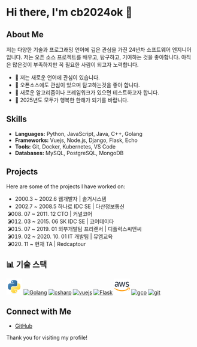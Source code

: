 # Hi there, I'm cb2024ok 👋

## About Me

저는 다양한 기술과 프로그래밍 언어에 깊은 관심을 가진 24년차 소프트웨어 엔지니어 입니다. 저는 오픈 소스 프로젝트를 배우고, 탐구하고, 기여하는 것을 좋아합니다.
아직은 많은것이 부족하지만 꼭 필요한 사람이 되고자 노력합니다.

- 🌱 저는 새로운 언어에 관심이 있습니다.
- 👯 오픈소스에도 관심이 있으며 탐고하는것을 좋아 합니다. 
- 🤔 새로운 알고리즘이나 프레임워크가 있으면 테스트하고자 합니다.
- 💬 2025년도 모두가 행복한 한해가 되기를 바랍니다.

## Skills

- **Languages:** Python, JavaScript, Java, C++, Golang
- **Frameworks:** Vuejs, Node.js, Django, Flask, Echo
- **Tools:** Git, Docker, Kubernetes, VS Code
- **Databases:** MySQL, PostgreSQL, MongoDB

## Projects

Here are some of the projects I have worked on:

- 2000.3 ~ 2002.6 웹개발자 | 솔거시스템
- 2002.7 ~ 2008.5 하나로 IDC SE | 다산정보통신
- 2008. 07 ~ 2011. 12 CTO | 커널코어
- 2012. 03 ~ 2015. 06 SK IDC SE | 코어데이타
- 2015. 07 ~ 2019. 01 외부개발팀 프리랜서 | 디플럭스씨앤씨
- 2019. 02 ~ 2020. 10. 01 IT 개발팀 | 뮤엠교육
- 2020. 11 ~ 현재 TA | Redcaptour




## 📊 기술 스택

<a target="_blank" href="https://raw.githubusercontent.com/devicons/devicon/master/icons/python/python-original.svg" style="display: inline-block;"><img src="https://raw.githubusercontent.com/devicons/devicon/master/icons/python/python-original.svg" alt="python" width="42" height="42" /></a>
<a target="_blank" href="https://ddev.com/img/blog/2024/05/golang-nerd-banner.png" style="display: inline-block;"><img src="https://ddev.com/img/blog/2024/05/golang-nerd-banner.png" alt="Golang" width="70" height="42" /></a>
<a target="_blank" href="https://i.namu.wiki/i/XpkDB7EDsaEEQrN0jextK0msimicR32hHxPtT897eietF22Q0o9B_B5jdvy8OvHIm81pKswlUsyrqLt26kv7545s7gaN06k2vJz18sbK66yZxJpnFd7rJJi0K6bskvfXyiAxt_mIZarJaIbhLsp_Pg.svg" style="display: inline-block;"><img src="https://i.namu.wiki/i/XpkDB7EDsaEEQrN0jextK0msimicR32hHxPtT897eietF22Q0o9B_B5jdvy8OvHIm81pKswlUsyrqLt26kv7545s7gaN06k2vJz18sbK66yZxJpnFd7rJJi0K6bskvfXyiAxt_mIZarJaIbhLsp_Pg.svg" alt="csharp" width="42" height="42" /></a>
<a target="_blank" href="https://upload.wikimedia.org/wikipedia/commons/f/f1/Vue.png" style="display: inline-block;"><img src="https://upload.wikimedia.org/wikipedia/commons/f/f1/Vue.png" alt="vuejs" width="42" height="42" /></a>
<a target="_blank" href="https://flask-docs-kr.readthedocs.io/ko/latest/_images/logo-full1.png" style="display: inline-block;"><img src="https://flask-docs-kr.readthedocs.io/ko/latest/_images/logo-full1.png" alt="Flask" width="70" height="42" /></a>
<a target="_blank" href="https://raw.githubusercontent.com/devicons/devicon/master/icons/amazonwebservices/amazonwebservices-original-wordmark.svg" style="display: inline-block;"><img src="https://raw.githubusercontent.com/devicons/devicon/master/icons/amazonwebservices/amazonwebservices-original-wordmark.svg" alt="aws" width="42" height="42" /></a>
<a target="_blank" href="https://www.vectorlogo.zone/logos/google_cloud/google_cloud-icon.svg" style="display: inline-block;"><img src="https://www.vectorlogo.zone/logos/google_cloud/google_cloud-icon.svg" alt="gcp" width="42" height="42" /></a>
<a target="_blank" href="https://i0.wp.com/blog.knoldus.com/wp-content/uploads/2020/06/python-django.png?resize=2048%2C683&ssl=1" style="display: inline-block;"><img src="https://i0.wp.com/blog.knoldus.com/wp-content/uploads/2020/06/python-django.png?resize=2048%2C683&ssl=1" alt="git" width="70" height="42" /></a>

## Connect with Me

- [GitHub](https://github.com/cb2024ok)

Thank you for visiting my profile!
